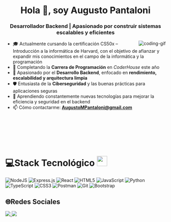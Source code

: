 <h1 align="center">Hola 👋, soy Augusto Pantaloni</h1>  
<h3 align="center">Desarrollador Backend | Apasionado por construir sistemas escalables y eficientes</h3>  

<p><img align="right" src="https://github.com/Adam-pw/Adam-pw/blob/main/animation_500_kxa883sd.gif" alt="coding-gif" /></p>  

- 🎓 Actualmente  cursando la certificación CS50x – Introducción a la informática de Harvard, con el objetivo
       de afianzar y expandir mis conocimientos en el campo de la informática y la programación
- 🚀 Completando la **Carrera de Programación** en *CoderHouse* este año  
- 🔹 Apasionado por el **Desarrollo Backend**, enfocado en **rendimiento, escalabilidad y arquitectura limpia**  
- 🛡️ Entusiasta de la **Ciberseguridad** y las buenas prácticas para aplicaciones seguras  
- 🌱 Aprendiendo constantemente nuevas tecnologías para mejorar la eficiencia y seguridad en el backend  
- 📫 Cómo contactarme: **AugustoMPantaloni@gmail.com**
  
<br>
<br>  
<br>  
<br>
<br>

# 💻Stack Tecnológico <img src = "https://media2.giphy.com/media/QssGEmpkyEOhBCb7e1/giphy.gif?cid=ecf05e47a0n3gi1bfqntqmob8g9aid1oyj2wr3ds3mg700bl&rid=giphy.gif" width = 32px> 
![NodeJS](https://img.shields.io/badge/node.js-6DA55F?style=for-the-badge&logo=node.js&logoColor=white)
![Express.js](https://img.shields.io/badge/express.js-%23404d59.svg?style=for-the-badge&logo=express&logoColor=%2361DAFB)
![React](https://img.shields.io/badge/react-%2320232a.svg?style=for-the-badge&logo=react&logoColor=%2361DAFB)
![HTML5](https://img.shields.io/badge/html5-%23E34F26.svg?style=for-the-badge&logo=html5&logoColor=white)
![JavaScript](https://img.shields.io/badge/javascript-%23323330.svg?style=for-the-badge&logo=javascript&logoColor=%23F7DF1E)
![Python](https://img.shields.io/badge/python-3670A0?style=for-the-badge&logo=python&logoColor=ffdd54)
![TypeScript](https://img.shields.io/badge/typescript-%23007ACC.svg?style=for-the-badge&logo=typescript&logoColor=white)
![CSS3](https://img.shields.io/badge/css3-%231572B6.svg?style=for-the-badge&logo=css3&logoColor=white)
![Postman](https://img.shields.io/badge/Postman-FF6C37?style=for-the-badge&logo=postman&logoColor=white)
![Git](https://img.shields.io/badge/git-%23F05033.svg?style=for-the-badge&logo=git&logoColor=white)
![Bootstrap](https://img.shields.io/badge/bootstrap-%238511FA.svg?style=for-the-badge&logo=bootstrap&logoColor=white)


## 🌐Redes Sociales
<a href= "https://www.instagram.com/augusto.pantaloni/">
<img src="https://img.shields.io/badge/Instagram-%23E4405F.svg?style=for-the-badge&logo=Instagram&logoColor=white"
</a>
<a href= "https://www.linkedin.com/in/augusto-maximiliano-pantaloni-16a81b317/">
<img src="https://img.shields.io/badge/linkedin-%230077B5.svg?style=for-the-badge&logo=linkedin&logoColor=white"
</a>




